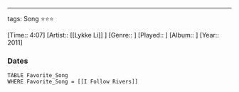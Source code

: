 ---
tags: Song ⭐⭐⭐ 

[Time:: 4:07]
[Artist:: [[Lykke Li]] ]
[Genre:: ]
[Played:: ]
[Album:: ]
[Year:: 2011]
### Dates
````dataview
TABLE Favorite_Song
WHERE Favorite_Song = [[I Follow Rivers]]
````